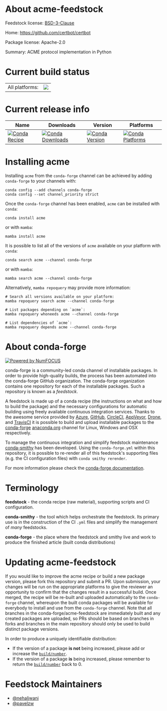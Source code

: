 About acme-feedstock
====================

Feedstock license: [BSD-3-Clause](https://github.com/conda-forge/acme-feedstock/blob/main/LICENSE.txt)

Home: https://github.com/certbot/certbot

Package license: Apache-2.0

Summary: ACME protocol implementation in Python

Current build status
====================


<table><tr><td>All platforms:</td>
    <td>
      <a href="https://dev.azure.com/conda-forge/feedstock-builds/_build/latest?definitionId=12677&branchName=main">
        <img src="https://dev.azure.com/conda-forge/feedstock-builds/_apis/build/status/acme-feedstock?branchName=main">
      </a>
    </td>
  </tr>
</table>

Current release info
====================

| Name | Downloads | Version | Platforms |
| --- | --- | --- | --- |
| [![Conda Recipe](https://img.shields.io/badge/recipe-acme-green.svg)](https://anaconda.org/conda-forge/acme) | [![Conda Downloads](https://img.shields.io/conda/dn/conda-forge/acme.svg)](https://anaconda.org/conda-forge/acme) | [![Conda Version](https://img.shields.io/conda/vn/conda-forge/acme.svg)](https://anaconda.org/conda-forge/acme) | [![Conda Platforms](https://img.shields.io/conda/pn/conda-forge/acme.svg)](https://anaconda.org/conda-forge/acme) |

Installing acme
===============

Installing `acme` from the `conda-forge` channel can be achieved by adding `conda-forge` to your channels with:

```
conda config --add channels conda-forge
conda config --set channel_priority strict
```

Once the `conda-forge` channel has been enabled, `acme` can be installed with `conda`:

```
conda install acme
```

or with `mamba`:

```
mamba install acme
```

It is possible to list all of the versions of `acme` available on your platform with `conda`:

```
conda search acme --channel conda-forge
```

or with `mamba`:

```
mamba search acme --channel conda-forge
```

Alternatively, `mamba repoquery` may provide more information:

```
# Search all versions available on your platform:
mamba repoquery search acme --channel conda-forge

# List packages depending on `acme`:
mamba repoquery whoneeds acme --channel conda-forge

# List dependencies of `acme`:
mamba repoquery depends acme --channel conda-forge
```


About conda-forge
=================

[![Powered by
NumFOCUS](https://img.shields.io/badge/powered%20by-NumFOCUS-orange.svg?style=flat&colorA=E1523D&colorB=007D8A)](https://numfocus.org)

conda-forge is a community-led conda channel of installable packages.
In order to provide high-quality builds, the process has been automated into the
conda-forge GitHub organization. The conda-forge organization contains one repository
for each of the installable packages. Such a repository is known as a *feedstock*.

A feedstock is made up of a conda recipe (the instructions on what and how to build
the package) and the necessary configurations for automatic building using freely
available continuous integration services. Thanks to the awesome service provided by
[Azure](https://azure.microsoft.com/en-us/services/devops/), [GitHub](https://github.com/),
[CircleCI](https://circleci.com/), [AppVeyor](https://www.appveyor.com/),
[Drone](https://cloud.drone.io/welcome), and [TravisCI](https://travis-ci.com/)
it is possible to build and upload installable packages to the
[conda-forge](https://anaconda.org/conda-forge) [anaconda.org](https://anaconda.org/)
channel for Linux, Windows and OSX respectively.

To manage the continuous integration and simplify feedstock maintenance
[conda-smithy](https://github.com/conda-forge/conda-smithy) has been developed.
Using the ``conda-forge.yml`` within this repository, it is possible to re-render all of
this feedstock's supporting files (e.g. the CI configuration files) with ``conda smithy rerender``.

For more information please check the [conda-forge documentation](https://conda-forge.org/docs/).

Terminology
===========

**feedstock** - the conda recipe (raw material), supporting scripts and CI configuration.

**conda-smithy** - the tool which helps orchestrate the feedstock.
                   Its primary use is in the construction of the CI ``.yml`` files
                   and simplify the management of *many* feedstocks.

**conda-forge** - the place where the feedstock and smithy live and work to
                  produce the finished article (built conda distributions)


Updating acme-feedstock
=======================

If you would like to improve the acme recipe or build a new
package version, please fork this repository and submit a PR. Upon submission,
your changes will be run on the appropriate platforms to give the reviewer an
opportunity to confirm that the changes result in a successful build. Once
merged, the recipe will be re-built and uploaded automatically to the
`conda-forge` channel, whereupon the built conda packages will be available for
everybody to install and use from the `conda-forge` channel.
Note that all branches in the conda-forge/acme-feedstock are
immediately built and any created packages are uploaded, so PRs should be based
on branches in forks and branches in the main repository should only be used to
build distinct package versions.

In order to produce a uniquely identifiable distribution:
 * If the version of a package **is not** being increased, please add or increase
   the [``build/number``](https://docs.conda.io/projects/conda-build/en/latest/resources/define-metadata.html#build-number-and-string).
 * If the version of a package **is** being increased, please remember to return
   the [``build/number``](https://docs.conda.io/projects/conda-build/en/latest/resources/define-metadata.html#build-number-and-string)
   back to 0.

Feedstock Maintainers
=====================

* [@nehaljwani](https://github.com/nehaljwani/)
* [@pavelzw](https://github.com/pavelzw/)

